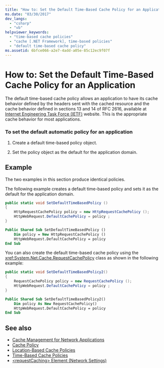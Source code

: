```yaml
---
title: "How to: Set the Default Time-Based Cache Policy for an Application"
ms.date: "03/30/2017"
dev_langs: 
  - "csharp"
  - "vb"
helpviewer_keywords: 
  - "time-based cache policies"
  - "cache [.NET Framework], time-based policies"
  - "default time-based cache policy"
ms.assetid: 6bfce066-a2e7-4add-a05e-85c12ec9f07f
---
```

# How to: Set the Default Time-Based Cache Policy for an Application
The default time-based cache policy allows an application to have its cache behavior defined by the headers sent with the cached resource and the cache behavior defined in sections 13 and 14 of RFC 2616, available at [Internet Engineering Task Force (IETF)](https://www.ietf.org/) website. This is the appropriate cache behavior for most applications.  
  
### To set the default automatic policy for an application  
  
1.  Create a default time-based policy object.  
  
2.  Set the policy object as the default for the application domain.  
  
## Example  
 The two examples in this section produce identical policies.  
  
 The following example creates a default time-based policy and sets it as the default for the application domain.  
  
```csharp  
public static void SetDefaultTimeBasedPolicy ()  
{  
    HttpRequestCachePolicy policy = new HttpRequestCachePolicy ();  
    HttpWebRequest.DefaultCachePolicy = policy ;  
}  
```  
  
```vb  
Public Shared Sub SetDefaultTimeBasedPolicy ()  
    Dim policy = New HttpRequestCachePolicy ()  
    HttpWebRequest.DefaultCachePolicy = policy  
End Sub  
```  
  
 You can also create the default time-based cache policy using the <xref:System.Net.Cache.RequestCachePolicy> class as shown in the following example:  
  
```csharp  
public static void SetDefaultTimeBasedPolicy2()  
{  
    RequestCachePolicy policy = new RequestCachePolicy ();  
    HttpWebRequest.DefaultCachePolicy = policy ;  
}  
```  
  
```vb  
Public Shared Sub SetDefaultTimeBasedPolicy2()  
    Dim policy As New RequestCachePolicy()  
    HttpWebRequest.DefaultCachePolicy = policy  
End Sub  
```  
  
## See also
- [Cache Management for Network Applications](../../../docs/framework/network-programming/cache-management-for-network-applications.md)
- [Cache Policy](../../../docs/framework/network-programming/cache-policy.md)
- [Location-Based Cache Policies](../../../docs/framework/network-programming/location-based-cache-policies.md)
- [Time-Based Cache Policies](../../../docs/framework/network-programming/time-based-cache-policies.md)
- [\<requestCaching> Element (Network Settings)](../../../docs/framework/configure-apps/file-schema/network/requestcaching-element-network-settings.md)
